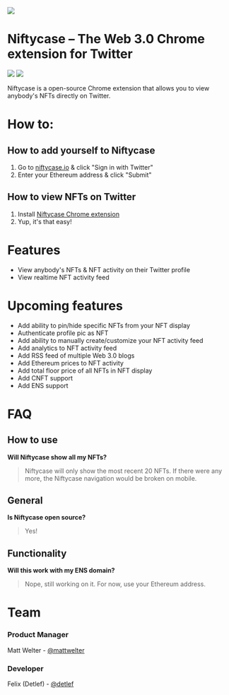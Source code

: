 ![](https://i.imgur.com/IXe7XBX.png)
# Niftycase – The Web 3.0 Chrome extension for Twitter
![](https://img.shields.io/github/last-commit/mattwelter/niftycase-chrome-extension)
![](https://img.shields.io/twitter/follow/_mattwelter?label=Check%20for%20updates&style=social)

Niftycase is a open-source Chrome extension that allows you to view anybody's NFTs directly on Twitter.

# How to:

## How to add yourself to Niftycase
1. Go to [niftycase.io](https://niftycase.io) & click "Sign in with Twitter"
2. Enter your Ethereum address & click "Submit"

## How to view NFTs on Twitter
1. Install [Niftycase Chrome extension](https://chrome.google.com/webstore/detail/niftycase/hejlafcmjjeplkkccjpmjioheejldjbf/)
2. Yup, it's that easy!

# Features
- View anybody's NFTs & NFT activity on their Twitter profile
- View realtime NFT activity feed

# Upcoming features
- Add ability to pin/hide specific NFTs from your NFT display
- Authenticate profile pic as NFT
- Add ability to manually create/customize your NFT activity feed
- Add analytics to NFT activity feed
- Add RSS feed of multiple Web 3.0 blogs
- Add Ethereum prices to NFT activity
- Add total floor price of all NFTs in NFT display
- Add CNFT support
- Add ENS support

# FAQ

## How to use
**Will Niftycase show all my NFTs?**
>Niftycase will only show the most recent 20 NFTs. If there were any more, the Niftycase navigation would be broken on mobile.

## General
**Is Niftycase open source?**
>Yes!

## Functionality
**Will this work with my ENS domain?**
>Nope, still working on it. For now, use your Ethereum address.

# Team
### Product Manager
Matt Welter - [@mattwelter](https://twitter.com/_mattwelter)

### Developer
Felix (Detlef) - [@detlef](https://stackoverflow.com/users/13708022/detlef)
